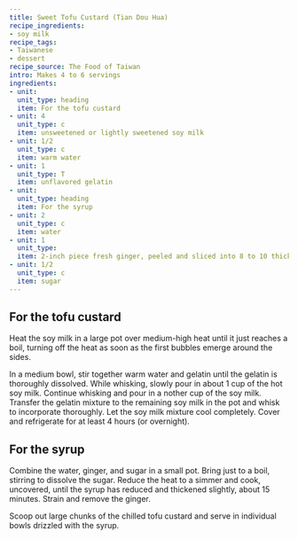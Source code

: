```yaml
---
title: Sweet Tofu Custard (Tian Dou Hua)
recipe_ingredients:
- soy milk
recipe_tags:
- Taiwanese
- dessert
recipe_source: The Food of Taiwan
intro: Makes 4 to 6 servings
ingredients:
- unit: 
  unit_type: heading
  item: For the tofu custard
- unit: 4
  unit_type: c
  item: unsweetened or lightly sweetened soy milk
- unit: 1/2
  unit_type: c
  item: warm water
- unit: 1
  unit_type: T
  item: unflavored gelatin
- unit: 
  unit_type: heading
  item: For the syrup
- unit: 2
  unit_type: c
  item: water
- unit: 1
  unit_type: 
  item: 2-inch piece fresh ginger, peeled and sliced into 8 to 10 thick discs
- unit: 1/2
  unit_type: c
  item: sugar
---
```


## For the tofu custard

Heat the soy milk in a large pot over medium-high heat until it just reaches a boil, turning off the heat as soon as the first bubbles emerge around the sides.

In a medium bowl, stir together warm water and gelatin until the gelatin is thoroughly dissolved. While whisking, slowly pour in about 1 cup of the hot soy milk. Continue whisking and pour in a nother cup of the soy milk. Transfer the gelatin mixture to the remaining soy milk in the pot and whisk to incorporate thoroughly. Let the soy milk mixture cool completely. Cover and refrigerate for at least 4 hours (or overnight).

## For the syrup

Combine the water, ginger, and sugar in a small pot. Bring just to a boil, stirring to dissolve the sugar. Reduce the heat to a simmer and cook, uncovered, until the syrup has reduced and thickened slightly, about 15 minutes. Strain and remove the ginger.

Scoop out large chunks of the chilled tofu custard and serve in individual bowls drizzled with the syrup.

